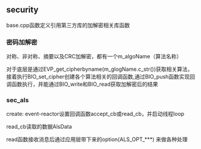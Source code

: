## security

base.cpp函数定义引用第三方库的加解密相关库函数


### 密码加解密
对称、非对称、摘要以及CRC加解密，都有一个m_algoName（算法名称）

对于底层是通过EVP_get_cipherbyname(m_glogName.c_str())获取相关算法，接着执行BIO_set_cipher创建各个算法相关的回调函数,通过BIO_push函数实现回调函数执行，并能通过BIO_write和BIO_read获取加解密后的结果



### sec_als

create: event-reactor设置回调函数accept_cb或read_cb，并启动线程loop

read_cb读取的数据AlsData

read函数接收消息后通过应用层带下来的option(ALS_OPT_***)
来做各种处理

